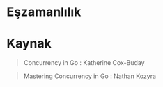# Eşzamanlılık

# Kaynak

> Concurrency in Go : Katherine Cox-Buday

> Mastering Concurrency in Go : Nathan Kozyra
